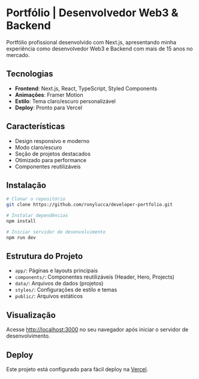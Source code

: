 # Portfólio | Desenvolvedor Web3 & Backend


Portfólio profissional desenvolvido com Next.js, apresentando minha experiência como desenvolvedor Web3 e Backend com mais de 15 anos no mercado.

## Tecnologias
<!-- @import "[TOC]" {cmd="toc" depthFrom=1 depthTo=6 orderedList=false} -->


- **Frontend**: Next.js, React, TypeScript, Styled Components
- **Animações**: Framer Motion
- **Estilo**: Tema claro/escuro personalizável
- **Deploy**: Pronto para Vercel

## Características

- Design responsivo e moderno
- Modo claro/escuro
- Seção de projetos destacados
- Otimizado para performance
- Componentes reutilizáveis

## Instalação

```bash
# Clonar o repositório
git clone https://github.com/ronylucca/developer-portfolio.git

# Instalar dependências
npm install

# Iniciar servidor de desenvolvimento
npm run dev
```

## Estrutura do Projeto

- `app/`: Páginas e layouts principais
- `components/`: Componentes reutilizáveis (Header, Hero, Projects)
- `data/`: Arquivos de dados (projetos)
- `styles/`: Configurações de estilo e temas
- `public/`: Arquivos estáticos

## Visualização

Acesse [http://localhost:3000](http://localhost:3000) no seu navegador após iniciar o servidor de desenvolvimento.

## Deploy

Este projeto está configurado para fácil deploy na [Vercel](https://vercel.com).
